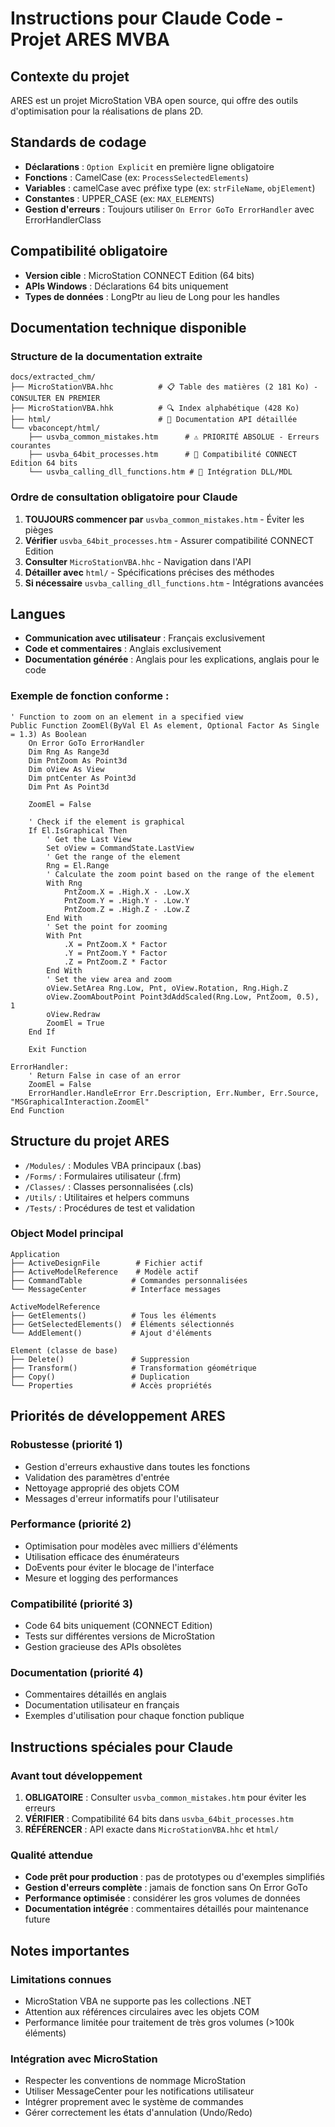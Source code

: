 # Instructions pour Claude Code - Projet ARES MVBA

## Contexte du projet
ARES est un projet MicroStation VBA open source, qui offre des outils d'optimisation pour la réalisations de plans 2D. 

## Standards de codage
- **Déclarations** : `Option Explicit` en première ligne obligatoire
- **Fonctions** : CamelCase (ex: `ProcessSelectedElements`)
- **Variables** : camelCase avec préfixe type (ex: `strFileName`, `objElement`)
- **Constantes** : UPPER_CASE (ex: `MAX_ELEMENTS`)
- **Gestion d'erreurs** : Toujours utiliser `On Error GoTo ErrorHandler` avec ErrorHandlerClass

## Compatibilité obligatoire
- **Version cible** : MicroStation CONNECT Edition (64 bits)
- **APIs Windows** : Déclarations 64 bits uniquement
- **Types de données** : LongPtr au lieu de Long pour les handles

## Documentation technique disponible

### Structure de la documentation extraite
```
docs/extracted_chm/
├── MicroStationVBA.hhc          # 📋 Table des matières (2 181 Ko) - CONSULTER EN PREMIER
├── MicroStationVBA.hhk          # 🔍 Index alphabétique (428 Ko)
├── html/                        # 📄 Documentation API détaillée
└── vbaconcept/html/
    ├── usvba_common_mistakes.htm      # ⚠️ PRIORITÉ ABSOLUE - Erreurs courantes
    ├── usvba_64bit_processes.htm      # 🔧 Compatibilité CONNECT Edition 64 bits
    └── usvba_calling_dll_functions.htm # 🔗 Intégration DLL/MDL
```

### Ordre de consultation obligatoire pour Claude
1. **TOUJOURS commencer par** `usvba_common_mistakes.htm` - Éviter les pièges
2. **Vérifier** `usvba_64bit_processes.htm` - Assurer compatibilité CONNECT Edition
3. **Consulter** `MicroStationVBA.hhc` - Navigation dans l'API
4. **Détailler avec** `html/` - Spécifications précises des méthodes
5. **Si nécessaire** `usvba_calling_dll_functions.htm` - Intégrations avancées

## Langues
- **Communication avec utilisateur** : Français exclusivement
- **Code et commentaires** : Anglais exclusivement
- **Documentation générée** : Anglais pour les explications, anglais pour le code

### Exemple de fonction conforme :
```vba
' Function to zoom on an element in a specified view
Public Function ZoomEl(ByVal El As element, Optional Factor As Single = 1.3) As Boolean
    On Error GoTo ErrorHandler
    Dim Rng As Range3d
    Dim PntZoom As Point3d
    Dim oView As View
    Dim pntCenter As Point3d
    Dim Pnt As Point3d

    ZoomEl = False

    ' Check if the element is graphical
    If El.IsGraphical Then
        ' Get the Last View
        Set oView = CommandState.LastView
        ' Get the range of the element
        Rng = El.Range
        ' Calculate the zoom point based on the range of the element
        With Rng
            PntZoom.X = .High.X - .Low.X
            PntZoom.Y = .High.Y - .Low.Y
            PntZoom.Z = .High.Z - .Low.Z
        End With
        ' Set the point for zooming
        With Pnt
            .X = PntZoom.X * Factor
            .Y = PntZoom.Y * Factor
            .Z = PntZoom.Z * Factor
        End With
        ' Set the view area and zoom
        oView.SetArea Rng.Low, Pnt, oView.Rotation, Rng.High.Z
        oView.ZoomAboutPoint Point3dAddScaled(Rng.Low, PntZoom, 0.5), 1
        oView.Redraw
        ZoomEl = True
    End If

    Exit Function

ErrorHandler:
    ' Return False in case of an error
    ZoomEl = False
    ErrorHandler.HandleError Err.Description, Err.Number, Err.Source, "MSGraphicalInteraction.ZoomEl"
End Function
```

## Structure du projet ARES
- `/Modules/` : Modules VBA principaux (.bas)
- `/Forms/` : Formulaires utilisateur (.frm)
- `/Classes/` : Classes personnalisées (.cls)
- `/Utils/` : Utilitaires et helpers communs
- `/Tests/` : Procédures de test et validation

### Object Model principal
```
Application
├── ActiveDesignFile        # Fichier actif
├── ActiveModelReference    # Modèle actif  
├── CommandTable           # Commandes personnalisées
└── MessageCenter          # Interface messages

ActiveModelReference
├── GetElements()          # Tous les éléments
├── GetSelectedElements()  # Éléments sélectionnés
└── AddElement()           # Ajout d'éléments

Element (classe de base)
├── Delete()               # Suppression
├── Transform()            # Transformation géométrique
├── Copy()                 # Duplication
└── Properties             # Accès propriétés
```

## Priorités de développement ARES

### Robustesse (priorité 1)
- Gestion d'erreurs exhaustive dans toutes les fonctions
- Validation des paramètres d'entrée
- Nettoyage approprié des objets COM
- Messages d'erreur informatifs pour l'utilisateur

### Performance (priorité 2)  
- Optimisation pour modèles avec milliers d'éléments
- Utilisation efficace des énumérateurs
- DoEvents pour éviter le blocage de l'interface
- Mesure et logging des performances

### Compatibilité (priorité 3)
- Code 64 bits uniquement (CONNECT Edition)
- Tests sur différentes versions de MicroStation
- Gestion gracieuse des APIs obsolètes

### Documentation (priorité 4)
- Commentaires détaillés en anglais
- Documentation utilisateur en français
- Exemples d'utilisation pour chaque fonction publique

## Instructions spéciales pour Claude

### Avant tout développement
1. **OBLIGATOIRE** : Consulter `usvba_common_mistakes.htm` pour éviter les erreurs
2. **VÉRIFIER** : Compatibilité 64 bits dans `usvba_64bit_processes.htm`
3. **RÉFÉRENCER** : API exacte dans `MicroStationVBA.hhc` et `html/`

### Qualité attendue
- **Code prêt pour production** : pas de prototypes ou d'exemples simplifiés
- **Gestion d'erreurs complète** : jamais de fonction sans On Error GoTo
- **Performance optimisée** : considérer les gros volumes de données
- **Documentation intégrée** : commentaires détaillés pour maintenance future

## Notes importantes

### Limitations connues
- MicroStation VBA ne supporte pas les collections .NET
- Attention aux références circulaires avec les objets COM
- Performance limitée pour traitement de très gros volumes (>100k éléments)

### Intégration avec MicroStation
- Respecter les conventions de nommage MicroStation
- Utiliser MessageCenter pour les notifications utilisateur
- Intégrer proprement avec le système de commandes
- Gérer correctement les états d'annulation (Undo/Redo)